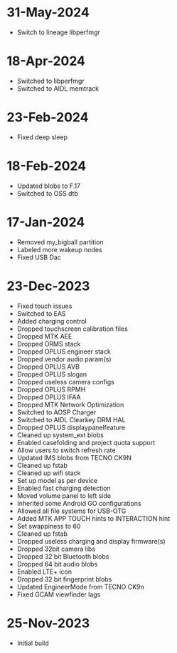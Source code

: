 # 31-May-2024
- Switch to lineage libperfmgr

# 18-Apr-2024
- Switched to libperfmgr
- Switched to AIDL memtrack

# 23-Feb-2024
- Fixed deep sleep

# 18-Feb-2024
- Updated blobs to F.17
- Switched to OSS dtb

# 17-Jan-2024
- Removed my_bigball partition
- Labeled more wakeup nodes
- Fixed USB Dac

# 23-Dec-2023
- Fixed touch issues
- Switched to EAS
- Added charging control
- Dropped touchscreen calibration files
- Dropped MTK AEE
- Dropped ORMS stack
- Dropped OPLUS engineer stack
- Dropped vendor audio param(s)
- Dropped OPLUS AVB
- Dropped OPLUS slogan
- Dropped useless camera configs
- Dropped OPLUS RPMH
- Dropped OPLUS IFAA
- Dropped MTK Network Optimization 
- Switched to AOSP Charger
- Switched to AIDL Clearkey DRM HAL
- Dropped OPLUS displaypanelfeature
- Cleaned up system_ext blobs
- Enabled casefolding and project quota support
- Allow users to switch refresh rate
- Updated IMS blobs from TECNO CK9N
- Cleaned up fstab
- Cleaned up wifi stack
- Set up model as per device
- Enabled fast charging detection
- Moved volume panel to left side
- Inherited some Android GO configurations
- Allowed all file systems for USB-OTG
- Added MTK APP TOUCH hints to INTERACTION hint
- Set swappiness to 60
- Cleaned up fstab
- Dropped useless charging and display firmware(s)
- Dropped 32bit camera libs
- Dropped 32 bit Bluetooth blobs
- Dropped 64 bit audio blobs
- Enabled LTE+ icon
- Dropped 32 bit fingerprint blobs
- Updated EngineerMode from TECNO CK9n
- Fixed GCAM viewfinder lags

# 25-Nov-2023
- Initial build

